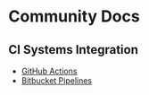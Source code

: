 # Community Docs

## CI Systems Integration

* [GitHub Actions](github-actions/README.md)
* [Bitbucket Pipelines](bitbucket-pipelines/README.md)
